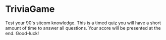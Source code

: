 # TriviaGame
Test your 90's sitcom knowledge.
This is a timed quiz you will have a short amount of time to answer all questions.
Your score will be presented at the end.
Good-luck!